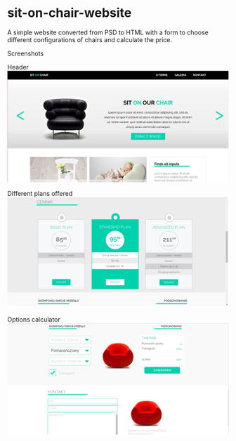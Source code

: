 # sit-on-chair-website

A simple website converted from PSD to HTML with a form to choose different configurations of chairs and calculate the price.

Screenshots

Header
![header](screenshot1.png?raw=true "Header")

Different plans offered
![plans](screenshot2.png?raw=true "Offered plans")

Options calculator
![calculator](screenshot3.png?raw=true "Calculator")
